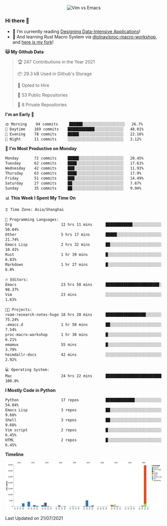 <p align="center">
    <img src="https://gist.githubusercontent.com/coldnight/e696baffb094e71c96cb302118878eae/raw/40ea5053a6f66cc65f90f437e4173497da225958/banner.gif" alt="Vim vs Emacs" />
</p>

### Hi there 👋

- 📖 I’m currently reading [Designing Data-Intensive Applications](https://www.oreilly.com/library/view/designing-data-intensive-applications/9781491903063/)!
- 🌱 And learning Rust Macro System via [dtolnay/proc-macro-workshop](https://github.com/dtolnay/proc-macro-workshop), and [here is my fork](https://github.com/coldnight/proc-macro-workshop)!

<!--START_SECTION:waka-->
**🐱 My Github Data** 

> 🏆 247 Contributions in the Year 2021
 > 
> 📦 29.3 kB Used in Github's Storage 
 > 
> 💼 Opted to Hire
 > 
> 📜 53 Public Repositories 
 > 
> 🔑 8 Private Repositories  
 > 
**I'm an Early 🐤** 

```text
🌞 Morning    94 commits     ██████░░░░░░░░░░░░░░░░░░░   26.7% 
🌆 Daytime    169 commits    ████████████░░░░░░░░░░░░░   48.01% 
🌃 Evening    78 commits     █████░░░░░░░░░░░░░░░░░░░░   22.16% 
🌙 Night      11 commits     ░░░░░░░░░░░░░░░░░░░░░░░░░   3.12%

```
📅 **I'm Most Productive on Monday** 

```text
Monday       72 commits     █████░░░░░░░░░░░░░░░░░░░░   20.45% 
Tuesday      62 commits     ████░░░░░░░░░░░░░░░░░░░░░   17.61% 
Wednesday    42 commits     ███░░░░░░░░░░░░░░░░░░░░░░   11.93% 
Thursday     63 commits     ████░░░░░░░░░░░░░░░░░░░░░   17.9% 
Friday       51 commits     ███░░░░░░░░░░░░░░░░░░░░░░   14.49% 
Saturday     27 commits     ██░░░░░░░░░░░░░░░░░░░░░░░   7.67% 
Sunday       35 commits     ██░░░░░░░░░░░░░░░░░░░░░░░   9.94%

```


📊 **This Week I Spent My Time On** 

```text
⌚︎ Time Zone: Asia/Shanghai

💬 Programming Languages: 
Org                      12 hrs 11 mins      ████████████░░░░░░░░░░░░░   50.04% 
Other                    5 hrs 17 mins       █████░░░░░░░░░░░░░░░░░░░░   21.74% 
Emacs Lisp               2 hrs 32 mins       ██░░░░░░░░░░░░░░░░░░░░░░░   10.41% 
Rust                     1 hr 39 mins        █░░░░░░░░░░░░░░░░░░░░░░░░   6.83% 
Markdown                 1 hr 27 mins        █░░░░░░░░░░░░░░░░░░░░░░░░   6.0%

🔥 Editors: 
Emacs                    23 hrs 58 mins      ████████████████████████░   98.37% 
Vim                      23 mins             ░░░░░░░░░░░░░░░░░░░░░░░░░   1.63%

🐱‍💻 Projects: 
roam-research-notes-hugo 18 hrs 20 mins      ██████████████████░░░░░░░   75.24% 
.emacs.d                 1 hr 50 mins        ██░░░░░░░░░░░░░░░░░░░░░░░   7.54% 
proc-macro-workshop      1 hr 30 mins        █░░░░░░░░░░░░░░░░░░░░░░░░   6.21% 
emamux                   55 mins             █░░░░░░░░░░░░░░░░░░░░░░░░   3.79% 
heimdallr-docs           42 mins             ░░░░░░░░░░░░░░░░░░░░░░░░░   2.92%

💻 Operating System: 
Mac                      24 hrs 22 mins      █████████████████████████   100.0%

```

**I Mostly Code in Python** 

```text
Python                   17 repos            █████████████░░░░░░░░░░░░   54.84% 
Emacs Lisp               3 repos             ██░░░░░░░░░░░░░░░░░░░░░░░   9.68% 
Shell                    3 repos             ██░░░░░░░░░░░░░░░░░░░░░░░   9.68% 
Vim script               2 repos             █░░░░░░░░░░░░░░░░░░░░░░░░   6.45% 
HTML                     2 repos             █░░░░░░░░░░░░░░░░░░░░░░░░   6.45%

```


**Timeline**

![Chart not found](https://raw.githubusercontent.com/coldnight/coldnight/master/charts/bar_graph.png) 


 Last Updated on 21/07/2021
<!--END_SECTION:waka-->
